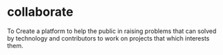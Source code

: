# collaborate

To Create a platform to help the public in raising problems that can solved by technology and contributors to work on projects that which interests them.
